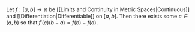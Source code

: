 Let $f:[a,b]\to\mathbb{R}$ be [[Limits and Continuity in Metric Spaces|Continuous]] and [[Differentiation|Differentiable]] on $[a,b]$. Then there exists some $c\in (a,b)$ so that $f'(c)(b-a)=f(b)-f(a)$.